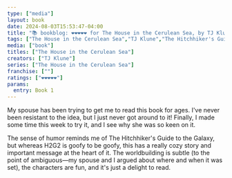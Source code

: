 ```yaml
---
type: ["media"]
layout: book
date: 2024-08-03T15:53:47-04:00
title: "📚 bookblog: ❤️❤️❤️❤️❤️ for The House in the Cerulean Sea, by TJ Klune"
tags: ["The House in the Cerulean Sea","TJ Klune","The Hitchhiker's Guide to the Galaxy"]
media: ["book"]
titles: ["The House in the Cerulean Sea"]
creators: ["TJ Klune"]
series: ["The House in the Cerulean Sea"]
franchise: [""]
ratings: ["❤️❤️❤️❤️❤️"]
params:
  entry: Book 1
---
```


My spouse has been trying to get me to read this book for ages. I've never been resistant to the idea, but I just never got around to it! Finally, I made some time this week to try it, and I see why she was so keen on it.

The sense of humor reminds me of The Hitchhiker's Guide to the Galaxy, but whereas H2G2 is goofy to be goofy, this has a really cozy story and important message at the heart of it. The worldbuilding is subtle (to the point of ambiguous—my spouse and I argued about where and when it was set), the characters are fun, and it's just a delight to read.
